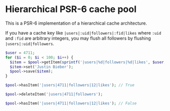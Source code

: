 # Hierarchical PSR-6 cache pool 

This is a PSR-6 implementation of a hierarchical cache architecture.  

If you have a cache key like `|users|:uid|followers|:fid|likes` where `:uid` and `:fid` are arbitrary integers, you
 may flush all followers by flushing `|users|:uid|followers`.
 
```php
$user = 4711;
for ($i = 0; $i < 100; $i++) {
  $item = $pool->getItem(sprintf('|users|%d|followers|%d|likes', $user, $i));
  $item->set('Justin Bieber');
  $pool->save($item);
}

$pool->hasItem('|users|4711|followers|12|likes'); // True

$pool->deleteItem('|users|4711|followers');

$pool->hasItem('|users|4711|followers|12|likes'); // False
```
